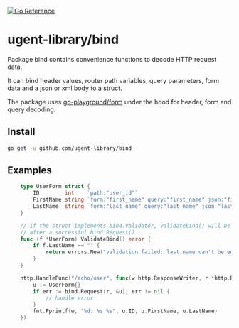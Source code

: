 [![Go Reference](https://pkg.go.dev/badge/github.com/ugent-library/bind.svg)](https://pkg.go.dev/github.com/ugent-library/bind)

# ugent-library/bind

Package bind contains convenience functions to decode HTTP request data.

It can bind header values, router path variables, query parameters, form data
and a json or xml body to a struct.

The package uses [go-playground/form](https://github.com/go-playground/form)
under the hood for header, form and query decoding.

## Install

```sh
go get -u github.com/ugent-library/bind
```
## Examples

```go
    type UserForm struct {
        ID        int    `path:"user_id"`
        FirstName string `form:"first_name" query:"first_name" json:"first_name"`
        LastName  string `form:"last_name" query:"last_name" json:"last_name"`
    }

    // if the struct implements bind.Validator, ValidateBind() will be called
    // after a successful bind.Request()
    func (f *UserForm) ValidateBind() error {
        if f.LastName == "" {
            return errors.New("validation failed: last name can't be empty")
        }        
    }

    http.HandleFunc("/echo/user", func(w http.ResponseWriter, r *http.Request) {
        u := UserForm{}
        if err := bind.Request(r, &u); err != nil {
            // handle error
        }
        fmt.Fprintf(w, "%d: %s %s", u.ID, u.FirstName, u.LastName)
    })
```
